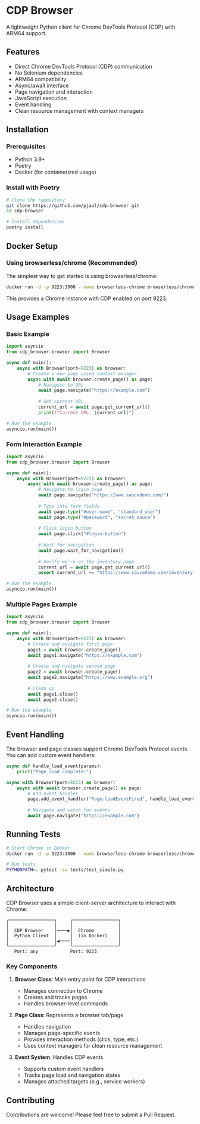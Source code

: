 # CDP Browser

A lightweight Python client for Chrome DevTools Protocol (CDP) with ARM64 support.

## Features

- Direct Chrome DevTools Protocol (CDP) communication
- No Selenium dependencies
- ARM64 compatibility
- Async/await interface
- Page navigation and interaction
- JavaScript execution
- Event handling
- Clean resource management with context managers

## Installation

### Prerequisites

- Python 3.9+
- Poetry
- Docker (for containerized usage)

### Install with Poetry

```bash
# Clone the repository
git clone https://github.com/pjaol/cdp-browser.git
cd cdp-browser

# Install dependencies
poetry install
```

## Docker Setup

### Using browserless/chrome (Recommended)

The simplest way to get started is using browserless/chrome:

```bash
docker run -d -p 9223:3000 --name browserless-chrome browserless/chrome:latest
```

This provides a Chrome instance with CDP enabled on port 9223.

## Usage Examples

### Basic Example

```python
import asyncio
from cdp_browser.browser import Browser

async def main():
    async with Browser(port=9223) as browser:
        # Create a new page using context manager
        async with await browser.create_page() as page:
            # Navigate to URL
            await page.navigate("https://example.com")
            
            # Get current URL
            current_url = await page.get_current_url()
            print(f"Current URL: {current_url}")

# Run the example
asyncio.run(main())
```

### Form Interaction Example

```python
import asyncio
from cdp_browser.browser import Browser

async def main():
    async with Browser(port=9223) as browser:
        async with await browser.create_page() as page:
            # Navigate to login page
            await page.navigate("https://www.saucedemo.com/")
            
            # Type into form fields
            await page.type("#user-name", "standard_user")
            await page.type("#password", "secret_sauce")
            
            # Click login button
            await page.click("#login-button")
            
            # Wait for navigation
            await page.wait_for_navigation()
            
            # Verify we're on the inventory page
            current_url = await page.get_current_url()
            assert current_url == "https://www.saucedemo.com/inventory.html"

# Run the example
asyncio.run(main())
```

### Multiple Pages Example

```python
import asyncio
from cdp_browser.browser import Browser

async def main():
    async with Browser(port=9223) as browser:
        # Create and navigate first page
        page1 = await browser.create_page()
        await page1.navigate("https://example.com")
        
        # Create and navigate second page
        page2 = await browser.create_page()
        await page2.navigate("https://www.example.org")
        
        # Clean up
        await page1.close()
        await page2.close()

# Run the example
asyncio.run(main())
```

## Event Handling

The browser and page classes support Chrome DevTools Protocol events. You can add custom event handlers:

```python
async def handle_load_event(params):
    print("Page load complete!")

async with Browser(port=9223) as browser:
    async with await browser.create_page() as page:
        # Add event handler
        page.add_event_handler("Page.loadEventFired", handle_load_event)
        
        # Navigate and watch for events
        await page.navigate("https://example.com")
```

## Running Tests

```bash
# Start Chrome in Docker
docker run -d -p 9223:3000 --name browserless-chrome browserless/chrome:latest

# Run tests
PYTHONPATH=. pytest -sv tests/test_simple.py
```

## Architecture

CDP Browser uses a simple client-server architecture to interact with Chrome:

```
┌─────────────────┐     ┌─────────────────┐
│                 │     │                 │
│  CDP Browser    │────▶│  Chrome         │
│  Python Client  │     │  (in Docker)    │
│                 │◀────│                 │
└─────────────────┘     └─────────────────┘
   Port: any            Port: 9223
```

### Key Components

1. **Browser Class**: Main entry point for CDP interactions
   - Manages connection to Chrome
   - Creates and tracks pages
   - Handles browser-level commands

2. **Page Class**: Represents a browser tab/page
   - Handles navigation
   - Manages page-specific events
   - Provides interaction methods (click, type, etc.)
   - Uses context managers for clean resource management

3. **Event System**: Handles CDP events
   - Supports custom event handlers
   - Tracks page load and navigation states
   - Manages attached targets (e.g., service workers)

## Contributing

Contributions are welcome! Please feel free to submit a Pull Request.
